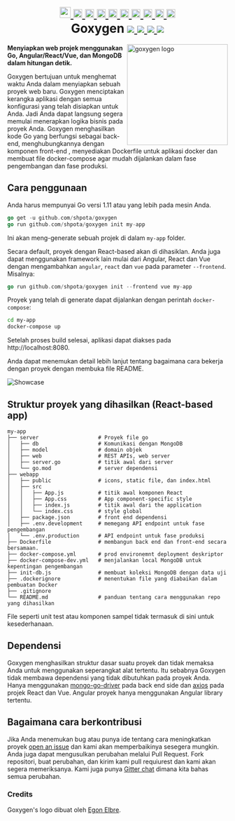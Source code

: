 <h1 align="center">
    <a href="https://github.com/Shpota/goxygen/tree/master/.github/README.md">
        <img height="25px" src="https://cdnjs.cloudflare.com/ajax/libs/flag-icon-css/3.4.6/flags/4x3/gb.svg">
    </a>
    <a href="https://github.com/Shpota/goxygen/tree/master/.github/README_zh.md">
        <img height="20px" src="https://cdnjs.cloudflare.com/ajax/libs/flag-icon-css/3.4.6/flags/4x3/cn.svg">
    </a>
    <a href="https://github.com/Shpota/goxygen/tree/master/.github/README_ua.md">
        <img height="20px" src="https://cdnjs.cloudflare.com/ajax/libs/flag-icon-css/3.4.6/flags/4x3/ua.svg">
    </a>
    <a href="https://github.com/Shpota/goxygen/tree/master/.github/README_ru.md">
        <img height="20px" src="https://cdnjs.cloudflare.com/ajax/libs/flag-icon-css/3.4.6/flags/4x3/ru.svg">
    </a>
    <a href="https://github.com/Shpota/goxygen/tree/master/.github/README_ko.md">
        <img height="20px" src="https://cdnjs.cloudflare.com/ajax/libs/flag-icon-css/3.4.6/flags/4x3/kr.svg">
    </a>
    <a href="https://github.com/Shpota/goxygen/tree/master/.github/README_pt-br.md">
        <img height="20px" src="https://cdnjs.cloudflare.com/ajax/libs/flag-icon-css/3.4.6/flags/4x3/br.svg">
    </a>
    <a href="https://github.com/Shpota/goxygen/tree/master/.github/README_by.md">
        <img height="20px" src="https://cdnjs.cloudflare.com/ajax/libs/flag-icon-css/3.4.6/flags/4x3/by.svg">
    </a>
    <a href="https://github.com/Shpota/goxygen/tree/master/.github/README_fr.md">
        <img height="20px" src="https://cdnjs.cloudflare.com/ajax/libs/flag-icon-css/3.4.6/flags/4x3/fr.svg">
    </a>
    <a href="https://github.com/Shpota/goxygen/tree/master/.github/README_es.md">
        <img height="20px" src="https://cdnjs.cloudflare.com/ajax/libs/flag-icon-css/3.4.6/flags/4x3/es.svg">
    </a>
    <a href="https://github.com/Shpota/goxygen/tree/master/.github/README_jp.md">
        <img height="20px" src="https://cdnjs.cloudflare.com/ajax/libs/flag-icon-css/3.4.6/flags/4x3/jp.svg">
    </a>
    <br>
    Goxygen
    <a href="https://github.com/Shpota/goxygen/actions?query=workflow%3Abuild">
        <img src="https://github.com/Shpota/goxygen/workflows/build/badge.svg">
    </a>
    <a href="https://github.com/Shpota/goxygen/releases">
        <img src="https://img.shields.io/badge/version-v0.2.2-green">
    </a>
    <a href="https://gitter.im/goxygen/community">
        <img src="https://badges.gitter.im/goxygen/community.svg">
    </a>
    <a href="https://github.com/Shpota/goxygen/pulls">
        <img src="https://img.shields.io/badge/PRs-welcome-brightgreen.svg">
    </a>
</h1>

<img src="../templates/react.webapp/src/logo.svg" align="right" width="230px" alt="goxygen logo">

**Menyiapkan web projek menggunakan Go, Angular/React/Vue, dan MongoDB dalam hitungan detik.**

Goxygen bertujuan untuk menghemat waktu Anda dalam menyiapkan sebuah proyek web baru. Goxygen menciptakan kerangka aplikasi dengan semua konfigurasi yang telah disiapkan untuk Anda. Jadi Anda dapat langsung segera memulai menerapkan logika bisnis pada proyek Anda.
Goxygen menghasilkan kode Go yang berfungsi sebagai back-end, menghubungkannya dengan komponen front-end
, menyediakan Dockerfile untuk aplikasi docker dan membuat file docker-compose agar mudah dijalankan dalam fase pengembangan dan fase produksi.

## Cara penggunaan
Anda harus mempunyai Go versi 1.11 atau yang lebih pada mesin Anda.

```go
go get -u github.com/shpota/goxygen
go run github.com/shpota/goxygen init my-app
```
Ini akan meng-generate sebuah projek di dalam `my-app` folder. 

Secara default, proyek dengan React-based akan di dihasiklan. Anda juga dapat menggunakan framework lain mulai dari Angular, React dan Vue dengan mengambahkan `angular`, `react` dan 
`vue` pada parameter `--frontend`. Misalnya:

```go
go run github.com/shpota/goxygen init --frontend vue my-app
```

Proyek yang telah di generate dapat dijalankan dengan perintah `docker-compose`:
```sh
cd my-app
docker-compose up
```
Setelah proses build selesai, aplikasi dapat diakses
pada http://localhost:8080.

Anda dapat menemukan detail lebih lanjut tentang bagaimana cara bekerja dengan proyek dengan membuka file README.

![Showcase](showcase.gif)

## Struktur proyek yang dihasilkan (React-based app)

    my-app
    ├── server                   # Proyek file go
    │   ├── db                   # Komunikasi dengan MongoDB
    │   ├── model                # domain objek
    │   ├── web                  # REST APIs, web server
    │   ├── server.go            # titik awal dari server
    │   └── go.mod               # server dependensi
    ├── webapp                    
    │   ├── public               # icons, static file, dan index.html
    │   ├── src                       
    │   │   ├── App.js           # titik awal komponen React
    │   │   ├── App.css          # App component-specific style
    │   │   ├── index.js         # titik awal dari the application          
    │   │   └── index.css        # style global
    │   ├── package.json         # front end dependensi
    │   ├── .env.development     # memegang API endpoint untuk fase pengembangan
    │   └── .env.production      # API endpoint untuk fase produksi
    ├── Dockerfile               # membangun back end dan front-end secara bersamaan.
    ├── docker-compose.yml       # prod environemnt deployment deskriptor
    ├── docker-compose-dev.yml   # menjalankan local MongoDB untuk kepentingan pengembangan
    ├── init-db.js               # membuat koleksi MongoDB dengan data uji
    ├── .dockerignore            # menentukan file yang diabaikan dalam pembuatan Docker
    ├── .gitignore
    └── README.md                # panduan tentang cara menggunakan repo yang dihasilkan

File seperti unit test atau komponen sampel tidak termasuk di sini
untuk kesederhanaan.

## Dependensi

Goxygen menghasilkan struktur dasar suatu proyek dan tidak memaksa Anda
untuk menggunakan seperangkat alat tertentu. Itu sebabnya Goxygen tidak membawa dependensi yang tidak dibutuhkan pada proyek Anda. Hanya menggunakan
[mongo-go-driver](https://github.com/mongodb/mongo-go-driver) pada
back end side dan [axios](https://github.com/axios/axios) pada projek React
dan Vue. Angular proyek hanya menggunakan Angular library tertentu.

## Bagaimana cara berkontribusi

Jika Anda menemukan bug atau punya ide tentang cara meningkatkan proyek
[open an issue](https://github.com/Shpota/goxygen/issues)
dan kami akan memperbaikinya sesegera mungkin. Anda juga dapat mengusulkan
perubahan melalui Pull Request. Fork repositori, buat perubahan, dan kirim
kami pull requiurest dan kami akan segera memeriksanya. Kami juga punya
[Gitter chat](https://gitter.im/goxygen/community) dimana kita bahas
semua perubahan.

### Credits
Goxygen's logo dibuat oleh [Egon Elbre](https://twitter.com/egonelbre).
